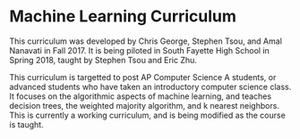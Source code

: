# Machine Learning Curriculum

This curriculum was developed by Chris George, Stephen Tsou, and Amal Nanavati in Fall 2017. It is being piloted in South Fayette High School in Spring 2018, taught by Stephen Tsou and Eric Zhu.

This curriculum is targetted to post AP Computer Science A students, or advanced students who have taken an introductory computer science class. It focuses on the algorithmic aspects of machine learning, and teaches decision trees, the weighted majority algorithm, and k nearest neighbors. This is currently a working curriculum, and is being modified as the course is  taught.
